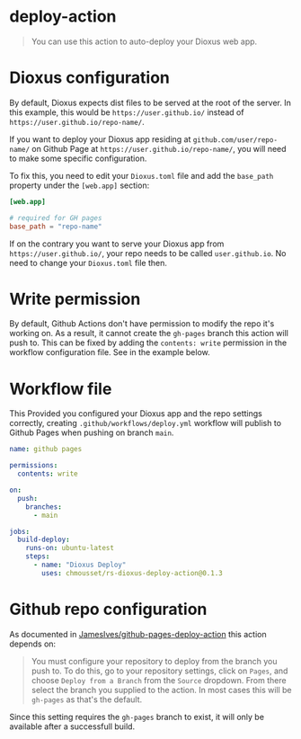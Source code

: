 # deploy-action

> You can use this action to auto-deploy your Dioxus web app.


# Dioxus configuration

By default, Dioxus expects dist files to be served at the root of the server. In this example, this would be `https://user.github.io/` instead of `https://user.github.io/repo-name/`.

If you want to deploy your Dioxus app residing at `github.com/user/repo-name/` on Github Page at `https://user.github.io/repo-name/`, you will need to make some specific configuration.

To fix this, you need to edit your `Dioxus.toml` file and add the `base_path` property under the `[web.app]` section:

```toml
[web.app]

# required for GH pages
base_path = "repo-name"
```

If on the contrary you want to serve your Dioxus app from `https://user.github.io/`, your repo needs to be called `user.github.io`. No need to change your `Dioxus.toml` file then.

# Write permission

By default, Github Actions don't have permission to modify the repo it's working on. As a result, it cannot create the `gh-pages` branch this action will push to.
This can be fixed by adding the `contents: write` permission in the workflow configuration file. See in the example below.

# Workflow file

This Provided you configured your Dioxus app and the repo settings correctly, creating `.github/workflows/deploy.yml` workflow will publish to Github Pages when pushing on branch `main`.

```yml
name: github pages

permissions:
  contents: write

on:
  push:
    branches:
      - main

jobs:
  build-deploy:
    runs-on: ubuntu-latest
    steps:
      - name: "Dioxus Deploy"
        uses: chmousset/rs-dioxus-deploy-action@0.1.3
```

# Github repo configuration
As documented in [JamesIves/github-pages-deploy-action](https://github.com/JamesIves/github-pages-deploy-action) this action depends on:

> You must configure your repository to deploy from the branch you push to. To do this, go to your repository settings, click on `Pages`, and choose `Deploy from a Branch` from the `Source` dropdown. From there select the branch you supplied to the action. In most cases this will be `gh-pages` as that's the default.

Since this setting requires the `gh-pages` branch to exist, it will only be available after a successfull build.
